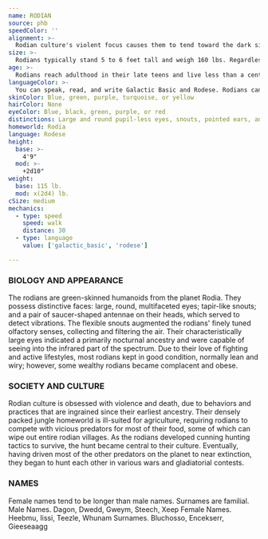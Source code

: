 ```yaml
---
name: RODIAN
source: phb
speedColor: ''
alignment: >-
  Rodian culture's violent focus causes them to tend toward the dark side, though there are exceptions.
size: >-
  Rodians typically stand 5 to 6 feet tall and weigh 160 lbs. Regardless of your position in that range, your size is Medium.
age: >-
  Rodians reach adulthood in their late teens and live less than a century.
languageColor: >-
  You can speak, read, and write Galactic Basic and Rodese. Rodians can communicate with each other using pheromones. Force-sensitives can detect this communication, though they can’t understand it.
skinColor: Blue, green, purple, turquoise, or yellow
hairColor: None
eyeColor: Blue, black, green, purple, or red
distinctions: Large and round pupil-less eyes, snouts, pointed ears, antennae, scaled and usually green skin
homeworld: Rodia
language: Rodese
height:
  base: >-
    4'9"
  mod: >-
    +2d10"
weight:
  base: 115 lb.
  mod: x(2d4) lb. 
cSize: medium
mechanics:
  - type: speed
    speed: walk
    distance: 30
  - type: language
    value: ['galactic_basic', 'rodese']

---
```

### BIOLOGY AND APPEARANCE
The rodians are green-skinned humanoids from the
planet Rodia. They possess distinctive faces: large,
round, multifaceted eyes; tapir-like snouts; and a pair
of saucer-shaped antennae on their heads, which
served to detect vibrations. The flexible snouts
augmented the rodians' finely tuned olfactory senses,
collecting and filtering the air. Their characteristically
large eyes indicated a primarily nocturnal ancestry and
were capable of seeing into the infrared part of the
spectrum. Due to their love of fighting and active
lifestyles, most rodians kept in good condition,
normally lean and wiry; however, some wealthy
rodians became complacent and obese.

### SOCIETY AND CULTURE
Rodian culture is obsessed with violence and death,
due to behaviors and practices that are ingrained since
their earliest ancestry. Their densely packed jungle
homeworld is ill-suited for agriculture, requiring
rodians to compete with vicious predators for most of
their food, some of which can wipe out entire rodian
villages. As the rodians developed cunning hunting
tactics to survive, the hunt became central to their
culture. Eventually, having driven most of the other
predators on the planet to near extinction, they began
to hunt each other in various wars and gladiatorial
contests.

### NAMES
Female names tend to be longer than male names.
Surnames are familial.
Male Names. Dagon, Dwedd, Gweym, Steech, Xeep
Female Names. Heebmu, Iissi, Teezle, Whunam
Surnames. Bluchosso, Encekserr, Gieeseaagg
